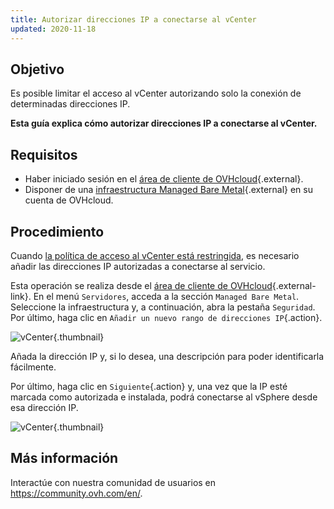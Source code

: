 ```yaml
---
title: Autorizar direcciones IP a conectarse al vCenter
updated: 2020-11-18
---
```


## Objetivo

Es posible limitar el acceso al vCenter autorizando solo la conexión de determinadas direcciones IP. 

**Esta guía explica cómo autorizar direcciones IP a conectarse al vCenter.**

## Requisitos

* Haber iniciado sesión en el [área de cliente de OVHcloud](/links/manager){.external}.
* Disponer de una [infraestructura Managed Bare Metal](https://www.ovhcloud.com/es/managed-bare-metal/){.external} en su cuenta de OVHcloud.

## Procedimiento

Cuando [la política de acceso al vCenter está restringida](/pages/bare_metal_cloud/managed_bare_metal/vcenter-modify-access-policy), es necesario añadir las direcciones IP autorizadas a conectarse al servicio.

Esta operación se realiza desde el [área de cliente de OVHcloud](/links/manager){.external-link}. En el menú `Servidores`, acceda a la sección `Managed Bare Metal`. Seleccione la infraestructura y, a continuación, abra la pestaña `Seguridad`. Por último, haga clic en `Añadir un nuevo rango de direcciones IP`{.action}.

![vCenter](images/restrictIP.png){.thumbnail}

Añada la dirección IP y, si lo desea, una descripción para poder identificarla fácilmente.

Por último, haga clic en `Siguiente`{.action} y, una vez que la IP esté marcada como autorizada e instalada, podrá conectarse al vSphere desde esa dirección IP.

![vCenter](images/restrictIP2.JPG){.thumbnail}

## Más información

Interactúe con nuestra comunidad de usuarios en <https://community.ovh.com/en/>.
